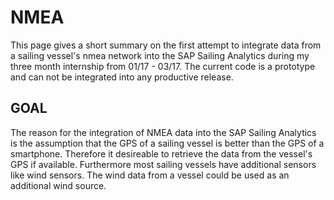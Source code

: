 # NMEA
This page gives a short summary on the first attempt to integrate data from a sailing vessel's nmea network into the SAP Sailing Analytics during my three month internship from 01/17 - 03/17. The current code is a prototype and can not be integrated into any productive release.

## GOAL
The reason for the integration of NMEA data into the SAP Sailing Analytics is the assumption that the GPS of a sailing vessel is better than the GPS of a smartphone. Therefore it desireable to retrieve the data from the vessel's GPS if available. Furthermore most sailing vessels have additional sensors like wind sensors. The wind data from a vessel could be used as an additional wind source.

